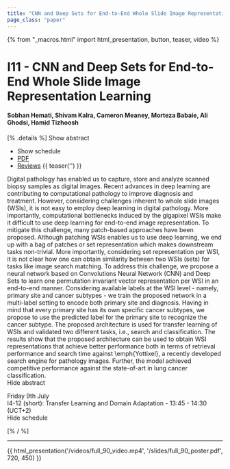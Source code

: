 ```yaml
---
title: "CNN and Deep Sets for End-to-End Whole Slide Image Representation Learning"
page_class: "paper"
---
```


{% from "_macros.html" import html_presentation, button, teaser, video %}

# I11 - CNN and Deep Sets for End-to-End Whole Slide Image Representation Learning

#### Sobhan Hemati, Shivam Kalra, Cameron Meaney, Morteza Babaie, Ali Ghodsi, Hamid Tizhoosh

[% .details %]
<a class="toggle_visibility" data-selector=".abstract" data-level="3">Show abstract</a>
- <a class="toggle_visibility" data-selector=".schedule" data-level="3">Show schedule</a>
- <a href="/proceedings/hemati21.pdf">PDF</a>
- <a href="https://openreview.net/forum?id=BX0kKB1zB1Q">Reviews</a>
{{ teaser('') }}

<p>
    <span class="abstract">
        Digital pathology has enabled us to capture, store and analyze scanned biopsy samples as digital images. Recent advances in deep learning are contributing to computational pathology to improve diagnosis and treatment. However, considering challenges inherent to whole slide images (WSIs), it is not easy to employ deep learning in digital pathology. More importantly, computational bottlenecks induced by the gigapixel WSIs make it difficult to use deep learning for end-to-end image representation. To mitigate this challenge, many patch-based approaches have been proposed. Although patching WSIs enables us to use deep learning, we end up with a bag of patches or set representation which makes downstream tasks non-trivial. More importantly, considering set representation per WSI, it is not clear how one can obtain similarity between two WSIs (sets) for tasks like image search matching. To address this challenge, we propose a neural network based on Convolutions Neural Network (CNN) and Deep Sets to learn one permutation invariant vector representation per WSI in an end-to-end manner. Considering available labels at the WSI level - namely, primary site and cancer subtypes - we train the proposed network in a multi-label setting to encode both primary site and diagnosis. Having in mind that every primary site has its own specific cancer subtypes, we propose to use the predicted label for the primary site to recognize the cancer subtype. The proposed architecture is used for transfer learning of WSIs and validated two different tasks, i.e., search and classification. The results show that the proposed architecture can be used to obtain WSI representations that achieve better performance both in terms of retrieval performance and search time against \emph{Yottixel}, a recently developed search engine for pathology images. Further, the model achieved competitive performance against the state-of-art in lung cancer classification.
        <br>
        <span class="actions"><a class="toggle_visibility" data-level="2">Hide abstract</a></span>
    </span>
</p>

<p>
    <span class="schedule">
         Friday 9th July<br>I4-12 (short): Transfer Learning and Domain Adaptation - 13:45 - 14:30 (UCT+2)
        <br>
        <span class="actions"><a class="toggle_visibility" data-level="2">Hide schedule</a></span>
    </span>
</p>

[% / %]


---

{{ html_presentation('/videos/full_90_video.mp4', '/slides/full_90_poster.pdf', 720, 450) }}